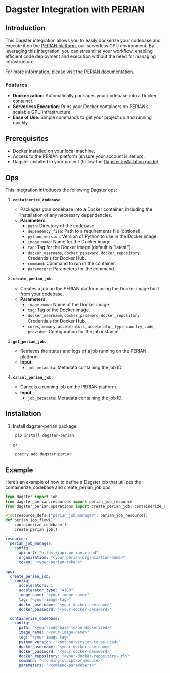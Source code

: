 # Dagster Integration with PERIAN

## Introduction

This Dagster integration allows you to easily dockerize your codebase and execute it on the [PERIAN platform](https://perian.io), our serverless GPU environment. By leveraging this integration, you can streamline your workflow, enabling efficient code deployment and execution without the need for managing infrastructure.

For more information, please visit the [PERIAN documentation](https://perian.io/docs).

### Features

- **Dockerization**: Automatically packages your codebase into a Docker container.
- **Serverless Execution**: Runs your Docker containers on PERIAN’s scalable GPU infrastructure.
- **Ease of Use**: Simple commands to get your project up and running quickly.

## Prerequisites

- Docker installed on your local machine.
- Access to the PERIAN platform (ensure your account is set up).
- Dagster installed in your project (follow the [Dagster installation guide](https://docs.dagster.io/getting-started/install)).


## Ops

This integration introduces the following Dagster ops:

1. **`containerize_codebase`**: 
   - Packages your codebase into a Docker container, including the installation of any necessary dependencies.
   - **Parameters**:
     - `path`: Directory of the codebase.
     - `dependency_file`: Path to a requirements file (optional).
     - `python_version`: Version of Python to use in the Docker image.
     - `image_name`: Name for the Docker image.
     - `tag`: Tag for the Docker image (default is "latest").
     - `docker_username`, `docker_password`, `docker_repository`: Credentials for Docker Hub.
     - `command`: Command to run in the container.
     - `parameters`: Parameters for the command.

2. **`create_perian_job`**: 
   - Creates a job on the PERIAN platform using the Docker image built from your codebase.
   - **Parameters**:
     - `image_name`: Name of the Docker image.
     - `tag`: Tag of the Docker image.
     - `docker_username`, `docker_password`, `docker_repository`: Credentials for Docker Hub.
     - `cores`, `memory`, `accelerators`, `accelerator_type`, `country_code`, `provider`: Configuration for the job instance.

3. **`get_perian_job`**: 
   - Retrieves the status and logs of a job running on the PERIAN platform.
   - **Input**: 
     - `job_metadata`: Metadata containing the job ID.

4. **`cancel_perian_job`**: 
   - Cancels a running job on the PERIAN platform.
   - **Input**: 
     - `job_metadata`: Metadata containing the job ID.

## Installation

1. Install dagster-perian package:

   ```bash
    pip install dagster-perian
    ```
   or
   ```bash
    poetry add dagster-perian
    ```


## Example

Here’s an example of how to define a Dagster job that utilizes the containerize_codebase and create_perian_job ops:

```python
from dagster import job
from dagster_perian.resources import perian_job_resource
from dagster_perian.operations import create_perian_job, containerize_codebase

@job(resource_defs={"perian_job_manager": perian_job_resource})
def perian_job_flow():
    containerize_codebase()
    create_perian_job()
```

```yaml
resources:
  perian_job_manager:
    config:
      api_url: "https://api.perian.cloud"
      organization: "<your-perian-organization-name>"
      token: "<your-perian-token>"

ops:
  create_perian_job:
    config:
      accelerators: 1
      accelerator_type: "A100"
      image_name: "<your-image-name>"
      tag: "<your-image-tag>"
      docker_username: "<your-docker-username>"
      docker_password: "<your-docker-password>"

  containerize_codebase:
    config:
      path: "<your-code-base-to-be-dockerized>"
      image_name: "<your-image-name>"
      tag: "<your-image-tag>"
      python_version: "<python-version-to-be-used>"
      docker_username: "<your-docker-username>"
      docker_password: "<your-docker-password>"
      docker_repository: "<your-docker-repository-url>"
      command: "<running-script-or-module>"
      parameters: "<command-parameters>"


